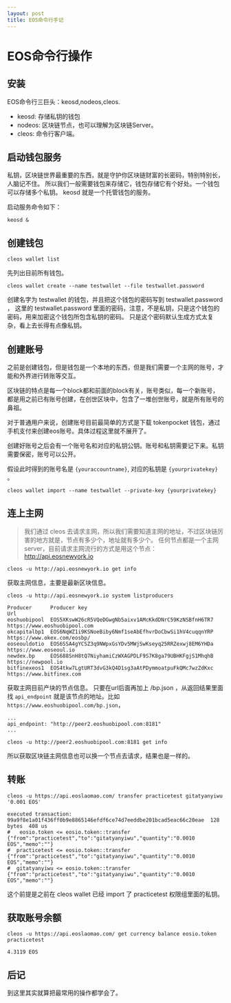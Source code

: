 ```yaml
---
layout: post
title: EOS命令行手记
---
```


# EOS命令行操作

## 安装

EOS命令行三巨头：keosd,nodeos,cleos.

- keosd: 存储私钥的钱包
- nodeos: 区块链节点，也可以理解为区块链Server。
- cleos: 命令行客户端。

## 启动钱包服务

私钥，区块链世界最重要的东西，就是守护你区块链财富的长密码，特别特别长，人脑记不住。
所以我们一般需要钱包来存储它，钱包存储它有个好处。一个钱包可以存储多个私钥。
keosd 就是一个托管钱包的服务。

启动服务命令如下：

```
keosd &
```

## 创建钱包


```
cleos wallet list
```

先列出目前所有钱包。

```
cleos wallet create --name testwallet --file testwallet.password
```

创建名字为 testwallet 的钱包，并且把这个钱包的密码写到 testwallet.password ，
这里的 testwallet.password 里面的密码，注意，不是私钥，只是这个钱包的密码，用来加密这个钱包所包含私钥的密码。
只是这个密码默认生成方式太复杂，看上去长得有点像私钥。

## 创建账号

之前是创建钱包，但是钱包是一个本地的东西，但是我们需要一个主网的账号，才能和外界进行转账等交互。

区块链的特点是每一个block都和前面的block有关，账号类似，每一个新账号，都是用之前已有账号创建，在创世区块中，包含了一堆创世账号，就是所有账号的鼻祖。

对于普通用户来说，创建账号目前最简单的方式是下载 tokenpocket 钱包，通过手机支付来创建eos账号。具体过程这里就不展开了。

创建好账号之后会有一个账号名和对应的私钥公钥。账号和私钥需要记下来。私钥需要保密，账号可以公开。

假设此时得到的账号名是 `{youraccountname}`, 对应的私钥是 `{yourprivatekey}` 。

```
cleos wallet import --name testwallet --private-key {yourprivatekey}
```

## 连上主网

> 我们通过 cleos 去请求主网，所以我们需要知道主网的地址，不过区块链厉害的地方就是，节点有多少个，地址就有多少个。
> 任何节点都是一个主网server，目前请求主网流行的方式是用这个节点：http://api.eosnewyork.io 

```
cleos -u http://api.eosnewyork.io get info
```

获取主网信息，主要是最新区块信息。

```
cleos -u http://api.eosnewyork.io system listproducers

Producer      Producer key                                              Url
eoshuobipool  EOS5XKswW26cR5VQeDGwgNb5aixv1AMcKkdDNrC59KzNSBfnH6TR7     https://www.eoshuobipool.com
okcapitalbp1  EOS6NqWZ1i9KSNoeBiby6Nmf1seAbEfhvrDoCbwSi1hV4cuqqnYRP     https://www.okex.com/eosbp/
eoseouldotio  EOS6SSA4gYCSZ3q9NWpxGsYDv5MWjSwKseyq25RRZexwj8EM6YHDa     https://www.eoseoul.io
newdex.bp     EOS688SnH8tQ7NiyhamiCzWXAGPDLF9S7K8ga79UBHKFgjS1MhqhB     https://newpool.io
bitfinexeos1  EOS4tkw7LgtURT3dvG3kQ4D1sg3aAtPDymmoatpuFkQMc7wzZdKxc     https://www.bitfinex.com
```

获取主网目前产块的节点信息。
只要在url后面再加上 /bp.json ，从返回结果里面找 `api_endpoint` 就是该节点的地址。比如 `https://www.eoshuobipool.com/bp.json`，

```
...
api_endpoint: "http://peer2.eoshuobipool.com:8181"
...
```

```
cleos -u http://peer2.eoshuobipool.com:8181 get info
```

所以获取区块链主网信息也可以换一个节点去请求，结果也是一样的。

## 转账 

```
cleos -u https://api.eoslaomao.com/ transfer practicetest gitatyanyiwu '0.001 EOS'

executed transaction: 99a9f8e1a01f436ff0b9e8865146efdf6ce74d7eeddbe201bcad5eac66c20eae  128 bytes  408 us
#   eosio.token <= eosio.token::transfer        {"from":"practicetest","to":"gitatyanyiwu","quantity":"0.0010 EOS","memo":""}
#  practicetest <= eosio.token::transfer        {"from":"practicetest","to":"gitatyanyiwu","quantity":"0.0010 EOS","memo":""}
#  gitatyanyiwu <= eosio.token::transfer        {"from":"practicetest","to":"gitatyanyiwu","quantity":"0.0010 EOS","memo":""}
```

这个前提是之前在 cleos wallet 已经 import 了 practicetest 权限组里面的私钥。

## 获取账号余额

```
cleos -u https://api.eoslaomao.com/ get currency balance eosio.token practicetest

4.3119 EOS
```

## 后记

到这里其实就算把最常用的操作都学会了。

